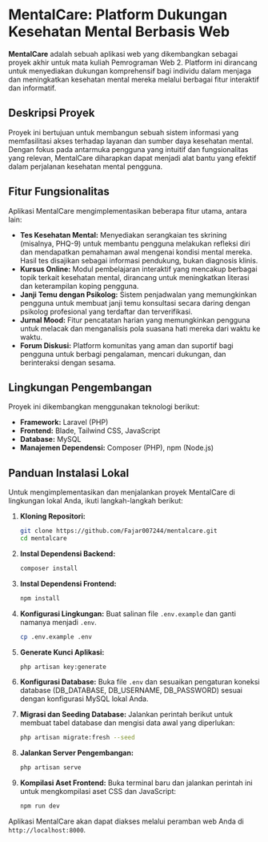 # MentalCare: Platform Dukungan Kesehatan Mental Berbasis Web

**MentalCare** adalah sebuah aplikasi web yang dikembangkan sebagai proyek akhir untuk mata kuliah Pemrograman Web 2. Platform ini dirancang untuk menyediakan dukungan komprehensif bagi individu dalam menjaga dan meningkatkan kesehatan mental mereka melalui berbagai fitur interaktif dan informatif.

## Deskripsi Proyek

Proyek ini bertujuan untuk membangun sebuah sistem informasi yang memfasilitasi akses terhadap layanan dan sumber daya kesehatan mental. Dengan fokus pada antarmuka pengguna yang intuitif dan fungsionalitas yang relevan, MentalCare diharapkan dapat menjadi alat bantu yang efektif dalam perjalanan kesehatan mental pengguna.

## Fitur Fungsionalitas

Aplikasi MentalCare mengimplementasikan beberapa fitur utama, antara lain:

*   **Tes Kesehatan Mental:** Menyediakan serangkaian tes skrining (misalnya, PHQ-9) untuk membantu pengguna melakukan refleksi diri dan mendapatkan pemahaman awal mengenai kondisi mental mereka. Hasil tes disajikan sebagai informasi pendukung, bukan diagnosis klinis.
*   **Kursus Online:** Modul pembelajaran interaktif yang mencakup berbagai topik terkait kesehatan mental, dirancang untuk meningkatkan literasi dan keterampilan koping pengguna.
*   **Janji Temu dengan Psikolog:** Sistem penjadwalan yang memungkinkan pengguna untuk membuat janji temu konsultasi secara daring dengan psikolog profesional yang terdaftar dan terverifikasi.
*   **Jurnal Mood:** Fitur pencatatan harian yang memungkinkan pengguna untuk melacak dan menganalisis pola suasana hati mereka dari waktu ke waktu.
*   **Forum Diskusi:** Platform komunitas yang aman dan suportif bagi pengguna untuk berbagi pengalaman, mencari dukungan, dan berinteraksi dengan sesama.

## Lingkungan Pengembangan

Proyek ini dikembangkan menggunakan teknologi berikut:

*   **Framework:** Laravel (PHP)
*   **Frontend:** Blade, Tailwind CSS, JavaScript
*   **Database:** MySQL
*   **Manajemen Dependensi:** Composer (PHP), npm (Node.js)

## Panduan Instalasi Lokal

Untuk mengimplementasikan dan menjalankan proyek MentalCare di lingkungan lokal Anda, ikuti langkah-langkah berikut:

1.  **Kloning Repositori:**
    ```bash
    git clone https://github.com/Fajar007244/mentalcare.git
    cd mentalcare
    ```

2.  **Instal Dependensi Backend:**
    ```bash
    composer install
    ```

3.  **Instal Dependensi Frontend:**
    ```bash
    npm install
    ```

4.  **Konfigurasi Lingkungan:**
    Buat salinan file `.env.example` dan ganti namanya menjadi `.env`.
    ```bash
    cp .env.example .env
    ```

5.  **Generate Kunci Aplikasi:**
    ```bash
    php artisan key:generate
    ```

6.  **Konfigurasi Database:**
    Buka file `.env` dan sesuaikan pengaturan koneksi database (DB_DATABASE, DB_USERNAME, DB_PASSWORD) sesuai dengan konfigurasi MySQL lokal Anda.

7.  **Migrasi dan Seeding Database:**
    Jalankan perintah berikut untuk membuat tabel database dan mengisi data awal yang diperlukan:
    ```bash
    php artisan migrate:fresh --seed
    ```

8.  **Jalankan Server Pengembangan:**
    ```bash
    php artisan serve
    ```

9.  **Kompilasi Aset Frontend:**
    Buka terminal baru dan jalankan perintah ini untuk mengkompilasi aset CSS dan JavaScript:
    ```bash
    npm run dev
    ```

Aplikasi MentalCare akan dapat diakses melalui peramban web Anda di `http://localhost:8000`.
